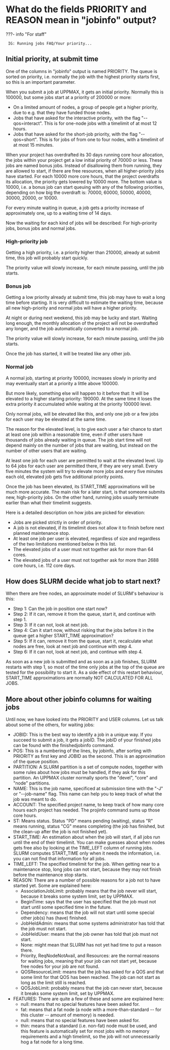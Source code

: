 # What do the fields PRIORITY and REASON mean in "jobinfo" output?

???- info "For staff"

     IG: Running jobs FAQ/Your priority...

## Initial priority, at submit time

One of the columns in "jobinfo" output is named PRIORITY. The queue is sorted on priority, i.e. normally the job with the highest priority starts first, so this is an important parameter.

When you submit a job at UPPMAX, it gets an initial priority. Normally this is 100000, but some jobs start at a priority of 200000 or more:

- On a limited amount of nodes, a group of people get a higher priority, due to e.g. that they have funded those nodes.
- Jobs that have asked for the interactive priority, with the flag "--qos=interact". This is for one-node jobs with a timelimit of at most 12 hours.
- Jobs that have asked for the short-job priority, with the flag "--qos=short". This is for jobs of from one to four nodes, with a timelimit of at most 15 minutes.

When your project has overdrafted its 30 days running core hour allocation, the jobs within your project get a low initial priority of 70000 or less. These jobs are named bonus jobs. Instead of disallowing them from running, they are allowed to start, if there are free resources, when all higher-priority jobs have started. For each 10000 more core hours, that the project overdrafts its allocation, the priority gets lowered by 10000 more. The bottom value is 10000, i.e. a bonus job can start queuing with any of the following priorities, depending on how big the overdraft is: 70000, 60000, 50000, 40000, 30000, 20000, or 10000.

For every minute waiting in queue, a job gets a priority increase of approximately one, up to a waiting time of 14 days.

Now the waiting for each kind of jobs will be described: For high-priority jobs, bonus jobs and normal jobs.

### High-priority job

Getting a high priority, i.e. a priority higher than 210000, already at submit time, this job will probably start quickly.

The priority value will slowly increase, for each minute passing, until the job starts.

### Bonus job

Getting a low priority already at submit time, this job may have to wait a long time before starting. It is very difficult to estimate the waiting time, because all new high-priority and normal jobs will have a higher priority.

At night or during next weekend, this job may be lucky and start. Waiting long enough, the monthly allocation of the project will not be overdrafted any longer, and the job automatically converted to a normal job.

The priority value will slowly increase, for each minute passing, until the job starts.

Once the job has started, it will be treated like any other job.

### Normal job

A normal job, starting at priority 100000, increases slowly in priority and may eventually start at a priority a little above 100000.

But more likely, something else will happen to it before that: It will be elevated to a higher starting priority: 190000. At the same time it loses the extra priority it accumulated while waiting at the priority 100000 level.

Only normal jobs, will be elevated like this, and only one job or a few jobs for each user may be elevated at the same time.

The reason for the elevated level, is to give each user a fair chance to start at least one job within a reasonable time, even if other users have thousands of jobs already waiting in queue. The job start time will not depend mainly on the number of jobs that are waiting, but instead on the number of other users that are waiting.

At least one job for each user are permitted to wait at the elevated level. Up to 64 jobs for each user are permitted there, if they are very small. Every five minutes the system will try to elevate more jobs and every five minutes each old, elevated job gets five additional priority points.

Once the job has been elevated, its START_TIME approximations will be much more accurate. The main risk for a later start, is that someone submits new, high-priority jobs. On the other hand, running jobs usually terminate earlier than what their timelimit suggests.

Here is a detailed description on how jobs are picked for elevation:

- Jobs are picked strictly in order of priority.
- A job is not elevated, if its timelimit does not allow it to finish before next planned maintenance stop.
- At least one job per user is elevated, regardless of size and regardless of the two limitations mentioned below in this list.
- The elevated jobs of a user must not together ask for more than 64 cores.
- The elevated jobs of a user must not together ask for more than 2688 core hours, i.e. 112 core days.

## How does SLURM decide what job to start next?

When there are free nodes, an approximate model of SLURM's behaviour is this:

- Step 1: Can the job in position one start now?
- Step 2: If it can, remove it from the queue, start it, and continue with step 1.
- Step 3: If it can not, look at next job.
- Step 4: Can it start now, without risking that the jobs before it in the queue get a higher START_TIME approximation?
- Step 5: If it can, remove it from the queue, start it, recalculate what nodes are free, look at next job and continue with step 4.
- Step 6: If it can not, look at next job, and continue with step 4.

As soon as a new job is submitted and as soon as a job finishes, SLURM restarts with step 1, so most of the time only jobs at the top of the queue are tested for the possibility to start it. As a side effect of this restart behaviour, START_TIME approximations are normally NOT CALCULATED FOR ALL JOBS.

## More about other jobinfo columns for waiting jobs

Until now, we have looked into the PRIORITY and USER columns. Let us talk about some of the others, for waiting jobs:

- JOBID: This is the best way to identify a job in a unique way. If you succeed to submit a job, it gets a jobID. The jobID of your finished jobs can be found with the finishedjobinfo command.
- POS: This is a numbering of the lines, by jobinfo, after sorting with PRIORITY as first key and JOBID as the second. This is an approximation of the queue position.
- PARTITION: A SLURM partition is a set of compute nodes, together with some rules about how jobs must be handled, if they ask for this partition. An UPPMAX cluster normally sports the "devel", "core" and "node" partitions.
- NAME: This is the job name, specificed at submission time with the "-J" or "--job-name" flag. This name can help you to keep track of what the job was meant to do.
- ACCOUNT: The specified project name, to keep track of how many core hours each project has needed. The projinfo command sums up those core hours.
- ST: Means status. Status "PD" means pending (waiting), status "R" means running, status "CG" means completing (the job has finished, but the clean-up after the job is not finished yet).
- START_TIME: An estimation about when the job will start, if all jobs run until the end of their timelimit. You can make guesses about when nodes gets free also by looking at the TIME_LEFT column of running jobs. SLURM computes START_TIME only when it needs the information, i.e. you can not find that information for all jobs.
- TIME_LEFT: The specified timelimit for the job. When getting near to a maintenance stop, long jobs can not start, because they may not finish before the maintenance stop starts.
- REASON: There are a number of possible reasons for a job not to have started yet. Some are explained here:
    - AssociationJobLimit: probably means that the job never will start, because it breaks some system limit, set by UPPMAX.
    - BeginTime: says that the user has specified that the job must not start until some specified time in the future.
    - Dependency: means that the job will not start until some special other job(s) has (have) finished.
    - JobHeldAdmin: means that some systems administrator has told that the job must not start.
    - JobHeldUser: means that the job owner has told that job must not start.
    - None: might mean that SLURM has not yet had time to put a reason there.
    - Priority, ReqNodeNotAvail, and Resources: are the normal reasons for waiting jobs, meaning that your job can not start     yet, because free nodes for your job are not found.
    - QOSResourceLimit: means that the job has asked for a QOS and that some limit for that QOS has been reached. The job can not start as long as the limit still is reached.
    - QOSJobLimit: probably means that the job can never start, because it breaks some system limit, set by UPPMAX.
- FEATURES: There are quite a few of these and some are explained here:
    - null: means that no special features have been asked for.
    - fat: means that a fat node (a node with a more-than-standard -- for this cluster -- amount of memory) is needed.
    - null: means that no special features have been asked for.
    - thin: means that a standard (i.e. non-fat) node must be used, and this feature is automatically set for most jobs with no memory requirements and a high timelimit, so the job will not unnecessarily hog a fat node for a long time.
